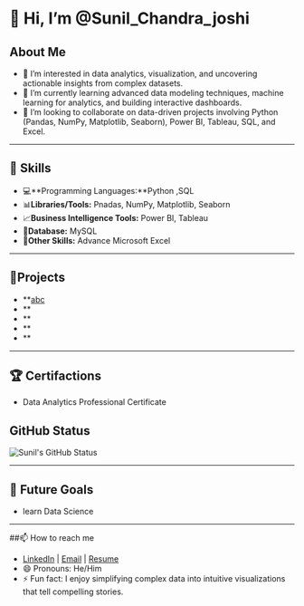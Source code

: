 # 👋 Hi, I’m @Sunil_Chandra_joshi

## About Me
- 👀 I’m interested in data analytics, visualization, and uncovering actionable insights from complex datasets.
- 🌱 I’m currently learning advanced data modeling techniques, machine learning for analytics, and building interactive dashboards.
- 🤝 I’m looking to collaborate on data-driven projects involving Python (Pandas, NumPy, Matplotlib, Seaborn), Power BI, Tableau, SQL, and Excel.

---

## 🔧 Skills
- 💻**Programming Languages:**Python ,SQL
- 📊**Libraries/Tools:** Pnadas, NumPy, Matplotlib, Seaborn
- 📈**Business Intelligence Tools:** Power BI, Tableau
- 💾**Database:** MySQL
- 📑**Other Skills:** Advance Microsoft Excel

---

## 🌟Projects
- **[abc]()
- **
- **
- **
- **

---

  ## 🏆 Certifactions
- Data Analytics Professional Certificate

## GitHub Status
![Sunil's GitHub Status]()

---

## 🚀 Future Goals
- learn Data Science

---

##📫 How to reach me
-  [LinkedIn](https://www.linkedin.com/in/suniljoshi2003) | [Email](mailto:suniljoshi6360@gmail.com) | 
    [Resume](https://drive.google.com/file/d/1pPOZi6D_5w3enEarlnFuXTdQwzl36R23/view?usp=sharing)
- 😄 Pronouns: He/Him
- ⚡ Fun fact: I enjoy simplifying complex data into intuitive visualizations that tell compelling stories.


